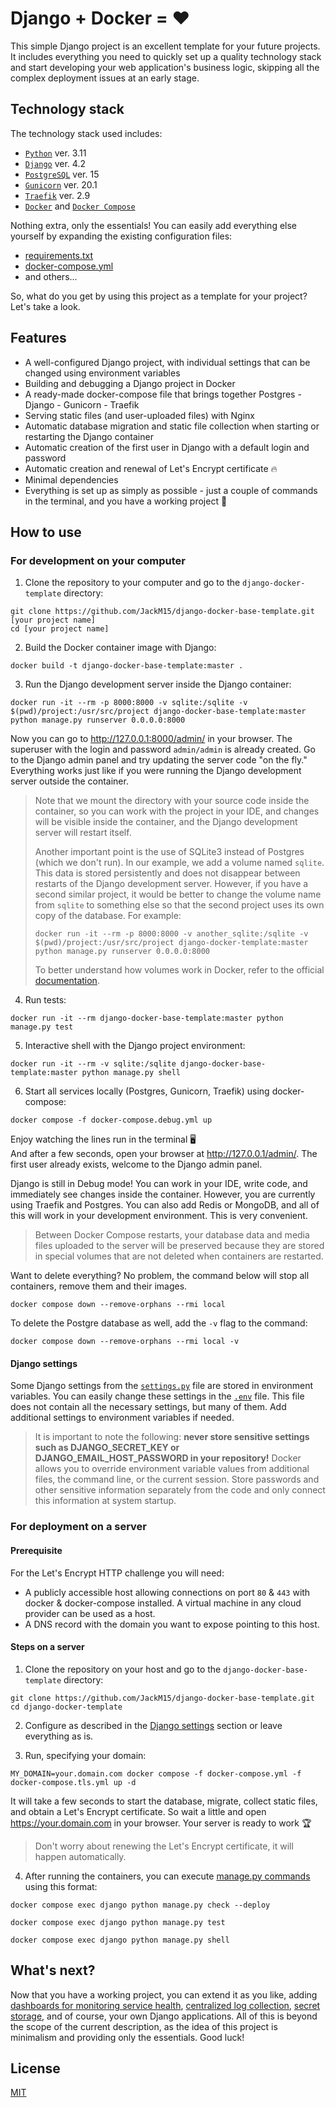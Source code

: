 # Django + Docker = ❤️
This simple Django project is an excellent template for your future projects. It includes everything you need to quickly set up a quality technology stack and start developing your web application's business logic, skipping all the complex deployment issues at an early stage.

## Technology stack
The technology stack used includes:
- [`Python`](https://www.python.org) ver. 3.11
- [`Django`](https://www.djangoproject.com) ver. 4.2
- [`PostgreSQL`](https://www.postgresql.org) ver. 15
- [`Gunicorn`](https://gunicorn.org) ver. 20.1
- [`Traefik`](https://traefik.io/traefik/) ver. 2.9
- [`Docker`](https://docs.docker.com/get-docker/) and [`Docker Compose`](https://docs.docker.com/compose/)

Nothing extra, only the essentials! You can easily add everything else yourself by expanding the existing configuration files:
- [requirements.txt](https://github.com/JackM15/django-docker-base-template/blob/master/requirements.txt)
- [docker-compose.yml](https://github.com/JackM15/django-docker-base-template/blob/master/docker-compose.yml)
- and others...

So, what do you get by using this project as a template for your project? Let's take a look.

## Features
- A well-configured Django project, with individual settings that can be changed using environment variables
- Building and debugging a Django project in Docker
- A ready-made docker-compose file that brings together Postgres - Django - Gunicorn - Traefik
- Serving static files (and user-uploaded files) with Nginx
- Automatic database migration and static file collection when starting or restarting the Django container
- Automatic creation of the first user in Django with a default login and password
- Automatic creation and renewal of Let's Encrypt certificate 🔥
- Minimal dependencies
- Everything is set up as simply as possible - just a couple of commands in the terminal, and you have a working project 🚀

## How to use

### For development on your computer

1. Clone the repository to your computer and go to the `django-docker-template` directory:
```console
git clone https://github.com/JackM15/django-docker-base-template.git [your project name]
cd [your project name]
```

2. Build the Docker container image with Django:
```console
docker build -t django-docker-base-template:master .
```

3. Run the Django development server inside the Django container:
```console
docker run -it --rm -p 8000:8000 -v sqlite:/sqlite -v $(pwd)/project:/usr/src/project django-docker-base-template:master python manage.py runserver 0.0.0.0:8000
```

Now you can go to http://127.0.0.1:8000/admin/ in your browser. The superuser with the login and password `admin/admin` is already created. Go to the Django admin panel and try updating the server code "on the fly." Everything works just like if you were running the Django development server outside the container.

> Note that we mount the directory with your source code inside the container, so you can work with the project in your IDE, and changes will be visible inside the container, and the Django development server will restart itself. 
>
> Another important point is the use of SQLite3 instead of Postgres (which we don't run). In our example, we add a volume named `sqlite`. This data is stored persistently and does not disappear between restarts of the Django development server. However, if you have a second similar project, it would be better to change the volume name from `sqlite` to something else so that the second project uses its own copy of the database. For example:
>
>```console
>docker run -it --rm -p 8000:8000 -v another_sqlite:/sqlite -v $(pwd)/project:/usr/src/project django-docker-template:master python manage.py runserver 0.0.0.0:8000
>```
>
> To better understand how volumes work in Docker, refer to the official [documentation](https://docs.docker.com/storage/volumes/).

4. Run tests:
```console
docker run -it --rm django-docker-base-template:master python manage.py test 
```

5. Interactive shell with the Django project environment:
```console
docker run -it --rm -v sqlite:/sqlite django-docker-base-template:master python manage.py shell
```

6. Start all services locally (Postgres, Gunicorn, Traefik) using docker-compose:
```console
docker compose -f docker-compose.debug.yml up
```

Enjoy watching the lines run in the terminal 🖥️   
And after a few seconds, open your browser at http://127.0.0.1/admin/. The first user already exists, welcome to the Django admin panel.

Django is still in Debug mode! You can work in your IDE, write code, and immediately see changes inside the container. However, you are currently using Traefik and Postgres. You can also add Redis or MongoDB, and all of this will work in your development environment. This is very convenient.

> Between Docker Compose restarts, your database data and media files uploaded to the server will be preserved because they are stored in special volumes that are not deleted when containers are restarted.

Want to delete everything? No problem, the command below will stop all containers, remove them and their images.
```console
docker compose down --remove-orphans --rmi local
```

To delete the Postgre database as well, add the `-v` flag to the command:
```console
docker compose down --remove-orphans --rmi local -v
```

#### Django settings

Some Django settings from the [`settings.py`](https://github.com/JackM15/django-docker-base-template/blob/master/project/project/settings.py) file are stored in environment variables. You can easily change these settings in the [`.env`](https://github.com/JackM15/django-docker-base-template/blob/master/.env) file. This file does not contain all the necessary settings, but many of them. Add additional settings to environment variables if needed. 

> It is important to note the following: **never store sensitive settings such as DJANGO_SECRET_KEY or DJANGO_EMAIL_HOST_PASSWORD in your repository!** Docker allows you to override environment variable values from additional files, the command line, or the current session. Store passwords and other sensitive information separately from the code and only connect this information at system startup.

### For deployment on a server

#### Prerequisite

For the Let's Encrypt HTTP challenge you will need:
- A publicly accessible host allowing connections on port `80` & `443` with docker & docker-compose installed. A virtual machine in any cloud provider can be used as a host.
- A DNS record with the domain you want to expose pointing to this host.

#### Steps on a server

1. Clone the repository on your host and go to the `django-docker-base-template` directory:
```console
git clone https://github.com/JackM15/django-docker-base-template.git
cd django-docker-template
```

2. Configure as described in the [Django settings](#django-settings) section or leave everything as is.

3. Run, specifying your domain:
```console
MY_DOMAIN=your.domain.com docker compose -f docker-compose.yml -f docker-compose.tls.yml up -d
```

It will take a few seconds to start the database, migrate, collect static files, and obtain a Let's Encrypt certificate. So wait a little and open https://your.domain.com in your browser. Your server is ready to work 🏆 

> Don't worry about renewing the Let's Encrypt certificate, it will happen automatically.

4. After running the containers, you can execute [manage.py commands](https://docs.djangoproject.com/en/4.2/ref/django-admin/#available-commands) using this format:
```console
docker compose exec django python manage.py check --deploy

docker compose exec django python manage.py test

docker compose exec django python manage.py shell
```

## What's next?

Now that you have a working project, you can extend it as you like, adding [dashboards for monitoring service health](https://doc.traefik.io/traefik/operations/dashboard/), [centralized log collection](https://www.fluentd.org), [secret storage](https://www.vaultproject.io), and of course, your own Django applications. All of this is beyond the scope of the current description, as the idea of this project is minimalism and providing only the essentials. Good luck!

## License

[MIT](LICENSE)
